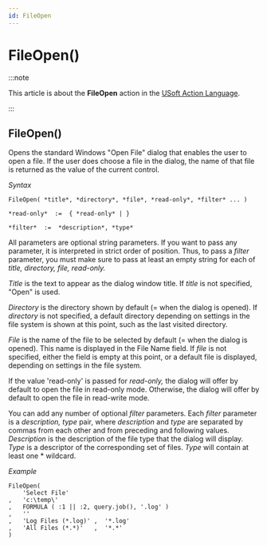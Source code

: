```yaml
---
id: FileOpen
---
```


# FileOpen()




:::note

This article is about the **FileOpen** action in the [USoft Action Language](/docs/Task_flow/Action_Language_reference/USoft_Action_Language.md).

:::

## **FileOpen()**

Opens the standard Windows "Open File" dialog that enables the user to open a file. If the user does choose a file in the dialog, the name of that file is returned as the value of the current control.

*Syntax*

```
FileOpen( *title*, *directory*, *file*, *read-only*, *filter* ... )

*read-only*  :=  { *read-only* | }

*filter*  :=  *description*, *type*
```

All parameters are optional string parameters. If you want to pass any parameter, it is interpreted in strict order of position. Thus, to pass a *filter* parameter, you must make sure to pass at least an empty string for each of *title, directory, file, read-only.*

*Title* is the text to appear as the dialog window title. If *title* is not specified, "Open" is used.

*Directory* is the directory shown by default (= when the dialog is opened). If *directory* is not specified, a default directory depending on settings in the file system is shown at this point, such as the last visited directory.

*File* is the name of the file to be selected by default (= when the dialog is opened). This name is displayed in the File Name field. If *file* is not specified, either the field is empty at this point, or a default file is displayed, depending on settings in the file system.

If the value 'read-only' is passed for *read-only,* the dialog will offer by default to open the file in read-only mode. Otherwise, the dialog will offer by default to open the file in read-write mode.

You can add any number of optional *filter* parameters. Each *filter* parameter is a *description, type* pair, where *description* and *type* are separated by commas from each other and from preceding and following values. *Description* is the description of the file type that the dialog will display. *Type* is a descriptor of the corresponding set of files. *Type* will contain at least one * wildcard.

*Example*

```
FileOpen( 
    'Select File'
,   'c:\temp\' 
,   FORMULA ( :1 || :2, query.job(), '.log' )
,   ''
,   'Log Files (*.log)' ,  '*.log'
,   'All Files (*.*)'   ,  '*.*' 
)
```

 